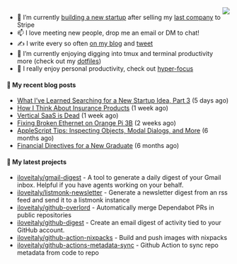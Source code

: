 <img align="right" src="https://github-readme-stats.vercel.app/api?username=iloveitaly&show_icons=true&text_color=718096&hide_title=true"/>

- 🔭 I’m currently [building a new startup](https://mikebian.co/bye-stripe-on-to-the-next-adventure/) after selling my [last company](https://suitesync.io) to Stripe
- 📫 I love meeting new people, drop me an email or DM to chat!
- ✍️ I write every so often [on my blog](http://mikebian.co/) and [tweet](https://twitter.com/mike_bianco)
- 🌱 I’m currently enjoying digging into tmux and terminal productivity more (check out my [dotfiles](https://github.com/iloveitaly/dotfiles))
- 💬 I really enjoy personal productivity, check out [hyper-focus](https://github.com/iloveitaly/hyper-focus)

#### 📜 My recent blog posts


- [What I’ve Learned Searching for a New Startup Idea, Part 3](https://mikebian.co/what-ive-learned-searching-for-a-new-startup-idea-part-3/) (5 days ago)
- [How I Think About Insurance Products](https://mikebian.co/how-i-think-about-insurance-products/) (1 week ago)
- [Vertical SaaS is Dead](https://mikebian.co/vertical-saas-is-dead/) (1 week ago)
- [Fixing Broken Ethernet on Orange Pi 3B](https://mikebian.co/fixing-broken-ethernet-on-orange-pi-3b/) (2 weeks ago)
- [AppleScript Tips: Inspecting Objects, Modal Dialogs, and More](https://mikebian.co/applescript-tips-inspecting-objects-modal-dialogs-and-more/) (6 months ago)
- [Financial Directives for a New Graduate](https://mikebian.co/financial-directives-for-a-new-graduate/) (6 months ago)

#### 🌱 My latest projects


- [iloveitaly/gmail-digest](https://github.com/iloveitaly/gmail-digest) - A tool to generate a daily digest of your Gmail inbox. Helpful if you have agents working on your behalf.
- [iloveitaly/listmonk-newsletter](https://github.com/iloveitaly/listmonk-newsletter) - Generate a newsletter digest from an rss feed and send it to a listmonk instance
- [iloveitaly/github-overlord](https://github.com/iloveitaly/github-overlord) - Automatically merge Dependabot PRs in public repositories
- [iloveitaly/github-digest](https://github.com/iloveitaly/github-digest) - Create an email digest of activity tied to your GitHub account.
- [iloveitaly/github-action-nixpacks](https://github.com/iloveitaly/github-action-nixpacks) - Build and push images with nixpacks
- [iloveitaly/github-actions-metadata-sync](https://github.com/iloveitaly/github-actions-metadata-sync) - Github Action to sync repo metadata from code to repo


